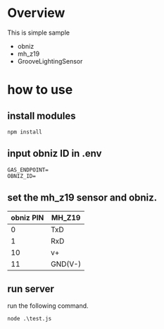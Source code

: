# Overview
This is simple sample
- obniz
- mh_z19
- GrooveLightingSensor

# how to use
## install modules

```nodejs
npm install
```

## input obniz ID in .env
 

```
GAS_ENDPOINT=
OBNIZ_ID=

```


## set the mh_z19 sensor and obniz.


|  obniz PIN |  MH_Z19  |
| ---- | ---- |
|  0  |  TxD  |
|  1  |  RxD  |
|  10  |  v+  |
|  11 |  GND(V-)  |


## run server

run the following command.

```nodejs
node .\test.js
```